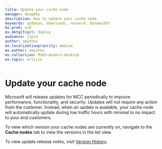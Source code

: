```yaml
---
title: Update your cache node
manager: dougeby
description: How to update your cache node
keywords: updates, downloads, network, bandwidth
ms.prod: w10
ms.mktglfcycl: deploy
audience: itpro
author: amyzhou
ms.localizationpriority: medium
ms.author: amyzhou
ms.collection: M365-modern-desktop
ms.topic: article
---
```


# Update your cache node

Microsoft will release updates for MCC periodically to improve performance, functionality, and security. Updates will not require any action from the customer. Instead, when an update is available, your cache node will automatically update during low traffic hours with minimal to no impact to your end customers. 

To view which version your cache nodes are currently on, navigate to the **Cache nodes** tab to view the versions in the list view.

To view update release notes, visit [Version History](mcc-version-history.md).

